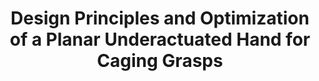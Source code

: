 ---
layout: default
title: Design Principles and Optimization of a Planar Underactuated Hand for Caging Grasps
authors: WG Bircher, AM Dollar
publication: IEEE International Conference on Robotics and Automation (ICRA)
year: 2019
award:
video: https://www.youtube.com/watch?v=jHOWq8lD0MY
doi: http://dx.doi.org/XX.XXX/
---